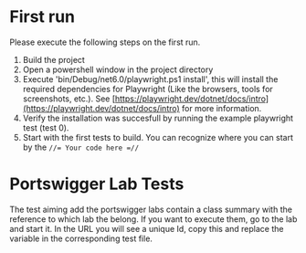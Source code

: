 # First run
Please execute the following steps on the first run.
1. Build the project
2. Open a powershell window in the project directory
3. Execute 'bin/Debug/net6.0/playwright.ps1 install', this will install the required dependencies for Playwright (Like the browsers, tools for screenshots, etc.). See [https://playwright.dev/dotnet/docs/intro](https://playwright.dev/dotnet/docs/intro) for more information.
4. Verify the installation was succesfull by running the example playwright test (test 0).
5. Start with the first tests to build. You can recognize where you can start by the ``//= Your code here =//``

# Portswigger Lab Tests
The test aiming add the portswigger labs contain a class summary with the reference to which lab the belong.
If you want to execute them, go to the lab and start it. 
In the URL you will see a unique Id, copy this and replace the variable in the corresponding test file.
